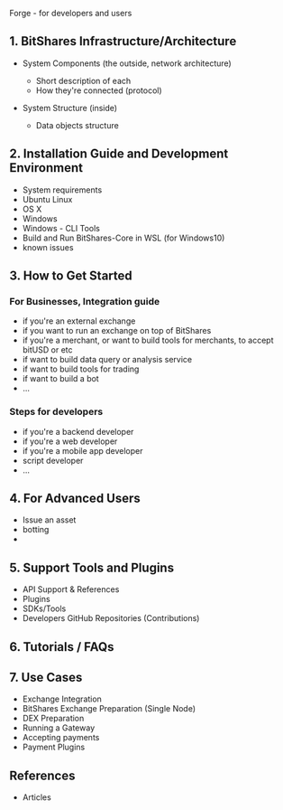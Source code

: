 Forge - for developers and users

## 1. BitShares Infrastructure/Architecture
- System Components (the outside, network architecture)
  - Short description of each
  - How they're connected (protocol)

- System Structure (inside)
  - Data objects structure

## 2. Installation Guide and Development Environment
- System requirements
- Ubuntu Linux
- OS X
- Windows
- Windows - CLI Tools
- Build and Run BitShares-Core in WSL (for Windows10)
- known issues

## 3. How to Get Started 
### For Businesses, Integration guide
- if you're an external exchange
- if you want to run an exchange on top of BitShares
- if you're a merchant, or want to build tools for merchants, to accept bitUSD or etc
- if want to build data query or analysis service
- if want to build tools for trading
- if want to build a bot
- ...

### Steps for developers
- if you're a backend developer
- if you're a web developer
- if you're a mobile app developer
- script developer
- ...

## 4. For Advanced Users
- Issue an asset
- botting
- 

## 5. Support Tools and Plugins
- API Support & References
- Plugins
- SDKs/Tools
- Developers GitHub Repositories (Contributions)

## 6. Tutorials / FAQs

## 7. Use Cases
- Exchange Integration
- BitShares Exchange Preparation (Single Node)
- DEX Preparation
- Running a Gateway
- Accepting payments
- Payment Plugins  
 
	
## References
-  Articles

